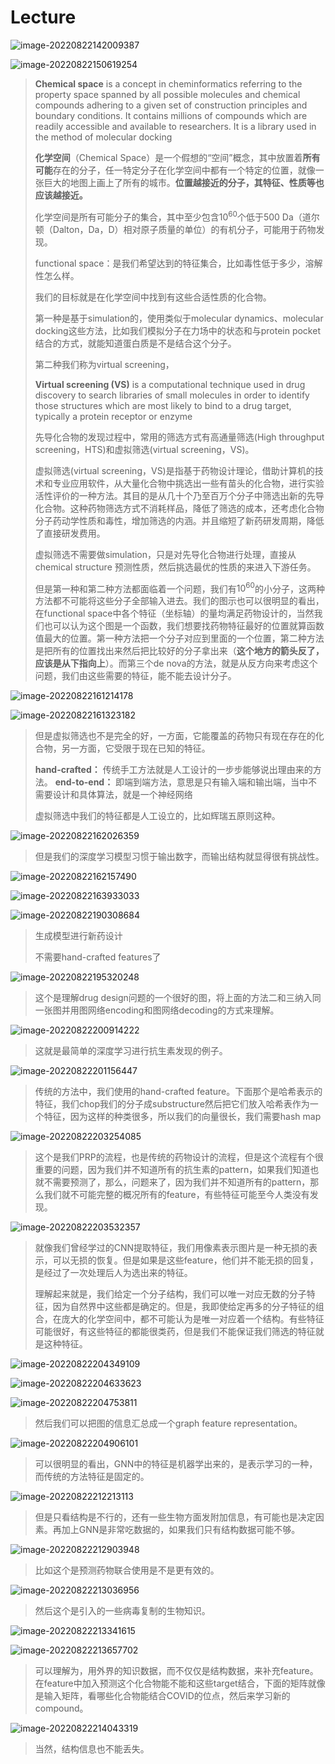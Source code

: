 # Lecture

![image-20220822142009387](Lecture%2016%20Drug%20discovery.assets/image-20220822142009387.png)

![image-20220822150619254](Lecture%2016%20Drug%20discovery.assets/image-20220822150619254.png)

>**Chemical space** is a concept in cheminformatics referring to the property space spanned by all possible molecules and chemical compounds adhering to a given set of construction principles and boundary conditions. It contains millions of compounds which are readily accessible and available to researchers. It is a library used in the method of molecular docking
>
>**化学空间**（Chemical Space）是一个假想的“空间”概念，其中放置着**所有可能**存在的分子，任一特定分子在化学空间中都有一个特定的位置，就像一张巨大的地图上画上了所有的城市。**位置越接近的分子，其特征、性质等也应该越接近。**
>
>化学空间是所有可能分子的集合，其中至少包含$10^{60}$个低于500 Da（道尔顿（Dalton，Da，D）相对原子质量的单位）的有机分子，可能用于药物发现。
>
>functional space：是我们希望达到的特征集合，比如毒性低于多少，溶解性怎么样。
>
>我们的目标就是在化学空间中找到有这些合适性质的化合物。
>
>第一种是基于simulation的，使用类似于molecular dynamics、molecular docking这些方法，比如我们模拟分子在力场中的状态和与protein pocket结合的方式，就能知道蛋白质是不是结合这个分子。
>
>第二种我们称为virtual screening，
>
>**Virtual screening (VS)** is a computational technique used in drug discovery to search libraries of small molecules in order to identify those structures which are most likely to bind to a drug target, typically a protein receptor or enzyme
>
>先导化合物的发现过程中，常用的筛选方式有高通量筛选(High throughput screening，HTS)和虚拟筛选(virtual screening，VS)。
>
>虚拟筛选(virtual screening，VS)是指基于药物设计理论，借助计算机的技术和专业应用软件，从大量化合物中挑选出一些有苗头的化合物，进行实验活性评价的一种方法。其目的是从几十个乃至百万个分子中筛选出新的先导化合物。这种药物筛选方式不消耗样品，降低了筛选的成本，还考虑化合物分子药动学性质和毒性，增加筛选的内涵。并且缩短了新药研发周期，降低了直接研发费用。
>
>虚拟筛选不需要做simulation，只是对先导化合物进行处理，直接从chemical structure 预测性质，然后挑选最优的性质的来进入下游任务。
>
>但是第一种和第二种方法都面临着一个问题，我们有$10^{60}$的小分子，这两种方法都不可能将这些分子全部输入进去。我们的图示也可以很明显的看出，在functional space中各个特征（坐标轴）的量均满足药物设计的，当然我们也可以认为这个图是一个函数，我们想要找药物特征最好的位置就算函数值最大的位置。第一种方法把一个分子对应到里面的一个位置，第二种方法是把所有的位置找出来然后把比较好的分子拿出来（**这个地方的箭头反了，应该是从下指向上**）。而第三个de nova的方法，就是从反方向来考虑这个问题，我们由这些需要的特征，能不能去设计分子。

![image-20220822161214178](Lecture%2016%20Drug%20discovery.assets/image-20220822161214178.png)

![image-20220822161323182](Lecture%2016%20Drug%20discovery.assets/image-20220822161323182.png)

>但是虚拟筛选也不是完全的好，一方面，它能覆盖的药物只有现在存在的化合物，另一方面，它受限于现在已知的特征。
>
>**hand-crafted：** 传统手工方法就是人工设计的一步步能够说出理由来的方法。
>**end-to-end：** 即端到端方法，意思是只有输入端和输出端，当中不需要设计和具体算法，就是一个神经网络
>
>虚拟筛选中我们的特征都是人工设立的，比如辉瑞五原则这种。

![image-20220822162026359](Lecture%2016%20Drug%20discovery.assets/image-20220822162026359.png)

>但是我们的深度学习模型习惯于输出数字，而输出结构就显得很有挑战性。

![image-20220822162157490](Lecture%2016%20Drug%20discovery.assets/image-20220822162157490.png)

![image-20220822163933033](Lecture%2016%20Drug%20discovery.assets/image-20220822163933033.png)

![image-20220822190308684](Lecture%2016%20Drug%20discovery.assets/image-20220822190308684.png)

>生成模型进行新药设计
>
>不需要hand-crafted features了

![image-20220822195320248](Lecture%2016%20Drug%20discovery.assets/image-20220822195320248.png)

>这个是理解drug design问题的一个很好的图，将上面的方法二和三纳入同一张图并用图网络encoding和图网络decoding的方式来理解。

![image-20220822200914222](Lecture%2016%20Drug%20discovery.assets/image-20220822200914222.png)

>这就是最简单的深度学习进行抗生素发现的例子。

![image-20220822201156447](Lecture%2016%20Drug%20discovery.assets/image-20220822201156447.png)

>传统的方法中，我们使用的hand-crafted feature。下面那个是哈希表示的特征，我们chop我们的分子成substructure然后把它们放入哈希表作为一个特征，因为这样的种类很多，所以我们的向量很长，我们需要hash map

![image-20220822203254085](Lecture%2016%20Drug%20discovery.assets/image-20220822203254085.png)

>这个是我们PRP的流程，也是传统的药物设计的流程，但是这个流程有个很重要的问题，因为我们并不知道所有的抗生素的pattern，如果我们知道也就不需要预测了，那么，问题来了，因为我们并不知道所有的pattern，那么我们就不可能完整的概况所有的feature，有些特征可能至今人类没有发现。

![image-20220822203532357](Lecture%2016%20Drug%20discovery.assets/image-20220822203532357.png)

>就像我们曾经学过的CNN提取特征，我们用像素表示图片是一种无损的表示，可以无损的恢复。但是如果是这些feature，他们并不能无损的回复，是经过了一次处理后人为选出来的特征。
>
>理解起来就是，我们给定一个分子结构，我们可以唯一对应无数的分子特征，因为自然界中这些都是确定的。但是，我即使给定再多的分子特征的组合，在庞大的化学空间中，都不可能认为是唯一对应着一个结构。有些特征可能很好，有这些特征的都能很类药，但是我们不能保证我们筛选的特征就是这种特征。

![image-20220822204349109](Lecture%2016%20Drug%20discovery.assets/image-20220822204349109.png)

![image-20220822204633623](Lecture%2016%20Drug%20discovery.assets/image-20220822204633623.png)

![image-20220822204753811](Lecture%2016%20Drug%20discovery.assets/image-20220822204753811.png)

> 然后我们可以把图的信息汇总成一个graph feature representation。 

![image-20220822204906101](Lecture%2016%20Drug%20discovery.assets/image-20220822204906101.png)

>可以很明显的看出，GNN中的特征是机器学出来的，是表示学习的一种，而传统的方法特征是固定的。

![image-20220822212213113](Lecture%2016%20Drug%20discovery.assets/image-20220822212213113.png)

>但是只看结构是不行的，还有一些生物方面发附加信息，有可能也是决定因素。再加上GNN是非常吃数据的，如果我们只有结构数据可能不够。

![image-20220822212903948](Lecture%2016%20Drug%20discovery.assets/image-20220822212903948.png)

>比如这个是预测药物联合使用是不是更有效的。

![image-20220822213036956](Lecture%2016%20Drug%20discovery.assets/image-20220822213036956.png)

>然后这个是引入的一些病毒复制的生物知识。

![image-20220822213341615](Lecture%2016%20Drug%20discovery.assets/image-20220822213341615.png)

![image-20220822213657702](Lecture%2016%20Drug%20discovery.assets/image-20220822213657702.png)

>可以理解为，用外界的知识数据，而不仅仅是结构数据，来补充feature。在feature中加入预测这个化合物能不能和这些target结合，下面的矩阵就像是输入矩阵，看哪些化合物能结合COVID的位点，然后来学习新的compound。

![image-20220822214043319](Lecture%2016%20Drug%20discovery.assets/image-20220822214043319.png)

>当然，结构信息也不能丢失。

